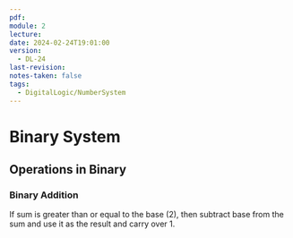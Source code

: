 ```yaml
---
pdf: 
module: 2
lecture: 
date: 2024-02-24T19:01:00
version:
  - DL-24
last-revision: 
notes-taken: false
tags:
  - DigitalLogic/NumberSystem
---
```

# Binary System

## Operations in Binary

### Binary Addition

If sum is greater than or equal to the base (2), then subtract base from the sum and use it as the result and carry over 1.


